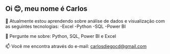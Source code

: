 ## Oi 😊, meu nome é Carlos
🌱 Atualmente estou aprendendo sobre análise de dados e visualização com as seguintes tecnologias:
-Excel
-Python
-SQL
-Power BI

💬 Pergunte me sobre: Python, SQL, Power BI e Excel

📫 Você me encontra através do e-mail: carlosdiegocd@gmail.com





<!---
- 👋 Hi, I’m @Carlosd-nascimento
- 👀 I’m interested in ...
- 🌱 I’m currently learning ...
- 💞️ I’m looking to collaborate on ...
- 📫 How to reach me ...
- 😄 Pronouns: ...
- ⚡ Fun fact: ...

<!---
Carlosd-nascimento/Carlosd-nascimento is a ✨ special ✨ repository because its `README.md` (this file) appears on your GitHub profile.
You can click the Preview link to take a look at your changes.
--->
